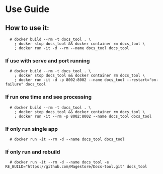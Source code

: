 # Use Guide

## How to use it:

```
  # docker build --rm -t docs_tool . \
    ; docker stop docs_tool && docker container rm docs_tool \
    ; docker run -it -d --rm --name docs_tool docs_tool
```

### If use with serve and port running

```
  # docker build --rm -t docs_tool . \
    ; docker stop docs_tool && docker container rm docs_tool \
    ; docker run -it -d -p 8002:8002 --name docs_tool --restart="on-failure" docs_tool
```

### If run one time and see processing
```
  # docker build --rm -t docs_tool . \
    ; docker stop docs_tool && docker container rm docs_tool \
    ; docker run -it --rm -p 8002:8002 --name docs_tool docs_tool  
```

### If only run single app
```
  # docker run -it --rm -d --name docs_tool docs_tool
```

### If only run and rebuild
```
  # docker run -it --rm -d --name docs_tool -e RE_BUILD="https://github.com/Magestore/Docs-tool.git" docs_tool
```
